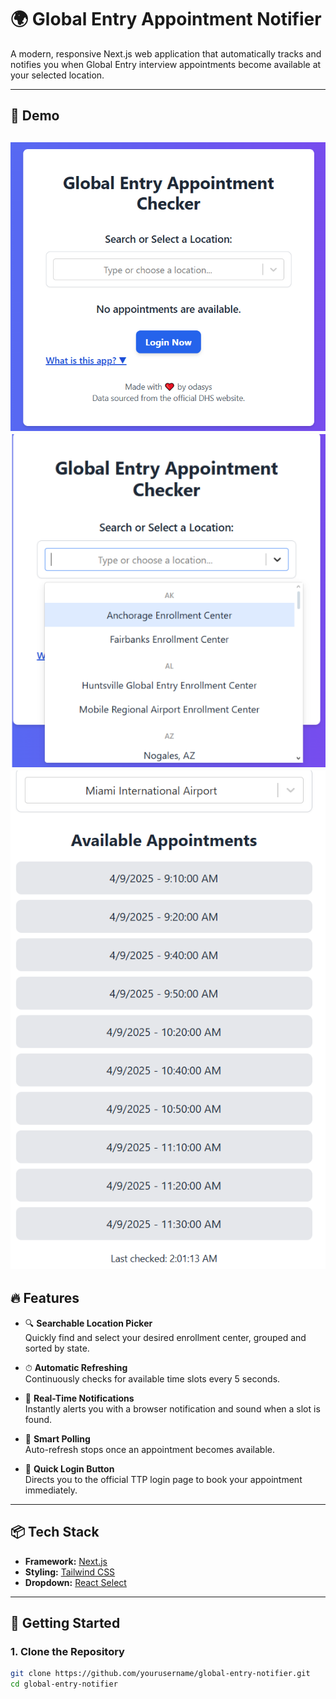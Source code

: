 # 🌍 Global Entry Appointment Notifier

A modern, responsive Next.js web application that automatically tracks and notifies you when Global Entry interview appointments become available at your selected location.

---

## 📸 Demo

![App Screenshot](public/globalentry.png) 
![App Screenshot](public/selection.png)
![App Screenshot](public/appointments.png)
---

## 🔥 Features

- 🔍 **Searchable Location Picker**  
  Quickly find and select your desired enrollment center, grouped and sorted by state.

- ⏱ **Automatic Refreshing**  
  Continuously checks for available time slots every 5 seconds.

- 🔔 **Real-Time Notifications**  
  Instantly alerts you with a browser notification and sound when a slot is found.

- 🛑 **Smart Polling**  
  Auto-refresh stops once an appointment becomes available.

- 🔐 **Quick Login Button**  
  Directs you to the official TTP login page to book your appointment immediately.

---

## 📦 Tech Stack

- **Framework:** [Next.js](https://nextjs.org/)
- **Styling:** [Tailwind CSS](https://tailwindcss.com/)
- **Dropdown:** [React Select](https://react-select.com/)


---

## 🚀 Getting Started

### 1. Clone the Repository

```bash
git clone https://github.com/yourusername/global-entry-notifier.git
cd global-entry-notifier
